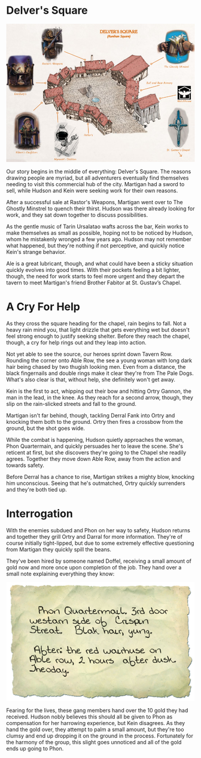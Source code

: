 Delver's Square
===============

![Delver's Square](images/delvers-square.png)

Our story begins in the middle of everything: Delver's Square. The
reasons drawing people are myriad, but all adventurers eventually find
themselves needing to visit this commercial hub of the city. Martigan
had a sword to sell, while Hudson and Kein were seeking work for their
own reasons.

After a successful sale at Rastor's Weapons, Martigan went over to The
Ghostly Minstrel to quench their thirst. Hudson was there already
looking for work, and they sat down together to discuss
possibilities.

As the gentle music of Tarin Ursalatao wafts across the bar, Kein
works to make themselves as small as possible, hoping not to be
noticed by Hudson, whom he mistakenly wronged a few years ago. Hudson
may not remember what happened, but they're nothing if not perceptive,
and quickly notice Kein's strange behavior.

Ale is a great lubricant, though, and what could have been a sticky
situation quickly evolves into good times. With their pockets feeling
a bit lighter, though, the need for work starts to feel more urgent
and they depart the tavern to meet Martigan's friend Brother Fabitor
at St. Gustav’s Chapel.

A Cry For Help
==============

As they cross the square heading for the chapel, rain begins to
fall. Not a heavy rain mind you, that light drizzle that gets
everything wet but doesn't feel strong enough to justify seeking
shelter. Before they reach the chapel, though, a cry for help rings
out and they leap into action.

Not yet able to see the source, our heroes sprint down Tavern
Row. Rounding the corner onto Able Row, the see a young woman with
long dark hair being chased by two thugish looking men. Even from a
distance, the black fingernails and double rings make it clear they're
from The Pale Dogs. What's also clear is that, without help, she
definitely won't get away.

Kein is the first to act, whipping out their bow and hitting Ortry
Gannon, the man in the lead, in the knee. As they reach for a second
arrow, though, they slip on the rain-slicked streets and fall to the
ground.

Martigan isn't far behind, though, tackling Derral Fank into Ortry and
knocking them both to the ground. Ortry then fires a crossbow from the
ground, but the shot goes wide.

While the combat is happening, Hudson quietly approaches the woman,
Phon Quartermain, and quickly persuades her to leave the scene. She's
reticent at first, but she discovers they're going to the Chapel she
readily agrees. Together they move down Able Row, away from the action
and towards safety.

Before Derral has a chance to rise, Martigan strikes a mighty blow,
knocking him unconscious. Seeing that he's outmatched, Ortry quickly
surrenders and they're both tied up.

Interrogation
=============

With the enemies subdued and Phon on her way to safety, Hudson returns
and together they grill Ortry and Darral for more information. They're
of course initially tight-lipped, but due to some extremely effective
questioning from Martigan they quickly spill the beans.

They've been hired by someone named Doffel, receiving a small amount
of gold now and more once upon completion of the job. They hand over a
small note explaining everything they know:

![Phon Quartermail. 3rd door westarn side of Crispin Streat. Blak hair, yung.  After: the red wairhuse on Able row, 2 hours after dusk. Theoday.](images/phon-note.png)

Fearing for the lives, these gang members hand over the 10 gold they
had received. Hudson nobly believes this should all be given to Phon
as compensation for her harrowing experience, but Kein disagrees. As
they hand the gold over, they attempt to palm a small amount, but
they're too clumsy and end up dropping it on the ground in the
process. Fortunately for the harmony of the group, this slight goes
unnoticed and all of the gold ends up going to Phon.
